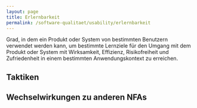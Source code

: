 ```yaml
---
layout: page
title: Erlernbarkeit
permalink: /software-qualitaet/usability/erlernbarkeit
---
```


Grad, in dem ein Produkt oder System von bestimmten Benutzern verwendet werden kann, um bestimmte Lernziele für den Umgang mit dem Produkt oder System mit Wirksamkeit, Effizienz, Risikofreiheit und Zufriedenheit in einem bestimmten Anwendungskontext zu erreichen.

## Taktiken



## Wechselwirkungen zu anderen NFAs

